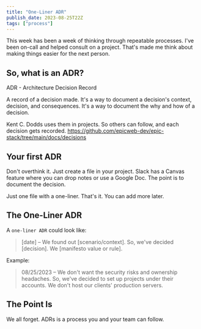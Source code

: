 ```yaml
---
title: "One-Liner ADR"
publish_date: 2023-08-25T22Z
tags: ["process"]
---
```


This week has been a week of thinking through repeatable processes. I've been on-call and helped consult on a project. That's made me think about making things easier for the next person.

## So, what is an ADR?

ADR - Architecture Decision Record

A record of a decision made. It's a way to document a decision's context, decision, and consequences. It's a way to document the why and how of a decision.

Kent C. Dodds uses them in projects. So others can follow, and each decision gets recorded.
https://github.com/epicweb-dev/epic-stack/tree/main/docs/decisions

## Your first ADR

Don't overthink it. Just create a file in your project. Slack has a Canvas feature where you can drop notes or use a Google Doc. The point is to document the decision.

Just one file with a one-liner. That's it. You can add more later.

## The One-Liner ADR

A `one-liner ADR` could look like:

> [date] – We found out [scenario/context]. So, we've decided [decision]. We [manifesto value or rule].

Example:

> 08/25/2023 – We don't want the security risks and ownership headaches. So, we've decided to set up projects under their accounts. We don't host our clients' production servers.

## The Point Is

We all forget. ADRs is a process you and your team can follow.
